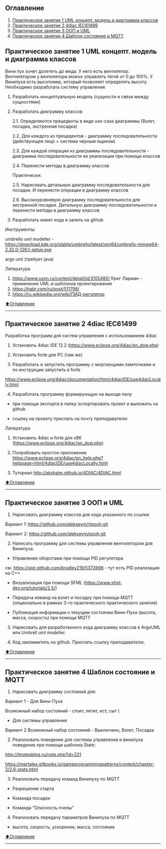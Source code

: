 ## Оглавление

1. [Практическое занятие 1 UML концепт. модель и диаграмма классов](#Практическое-занятие-1-UML-концепт.-модель-и-диаграмма-классов)
2. [Практическое занятие 2 4diac IEC61499](#Практическое-занятие-2-4diac-IEC61499)
3. [Практическое занятие 3 ООП и UML](#Практическое-занятие-3-ООП-и-UML)
4. [Практическое занятие 4 Шаблон состояние и MQTT](#Практическое-занятие-4-Шаблон-состояние-и-MQTT)
    
## Практическое занятие 1 UML концепт. модель и диаграмма классов
Вини пух хочет долететь до меда. У него есть вентилятор. Вентилятором у вентилятора можно управлять тягой от 0 до 100%. У Винипуха есть высотомер, который позволяет определять высоту. Необходимо разработать систему управления.

1. Разработать концептуальную модель (сущности и связи между сущностями)

2. Разработать диаграмму классов

    2.1. Определяются прецеденты в виде use-case диаграммы (Взлет, посадка, экстренная посадка)

    2.2. Для каждого из прецедентов - диаграмму последовательности (действующее лицо + система черным ящиком)

    2.3. Для каждой операции из диаграммы последовательности - диаграмма последовательности ее реализации при помощи классов

    2.4. Перенести методы в диаграмму классов

    Практически:

    2.5. Нарисовать детальную диаграмму последовательности для посадки. И перенести операции в диаграмму классов

    2.6. Высокоуровневую диаграмму последовательности для экстренной посадки. Детальную диаграмму последовательности и перенести методы в диаграмму классов

3. Разработать макет кода и залить на github

Инструменты:

umbrello uml modeller - https://download.kde.org/stable/umbrello/latest/win64/umbrello-mingw64-2.32.0-126.1-setup.exe

argo uml  (требует java)

Литература

1. https://www.ozon.ru/context/detail/id/3105480/
Крег Ларман - применение UML и шаблонов проектирования
2. https://habr.com/ru/post/511798/
3. https://ru.wikipedia.org/wiki/ПИД-регулятор


[:arrow_up:Оглавление](#Оглавление)
___
## Практическое занятие 2 4diac IEC61499

Разработка программ для систем управления с использованием 4diac

1. Установить 4diac IDE 12.2 (https://www.eclipse.org/4diac/en_dow.php)

2. Установить forte для PC (там же)

3. Разработать и запустить программу с моргающими лампочками и по инструкции запустить в forte

https://www.eclipse.org/4diac/documentation/html/4diacIDE/use4diacLocally.html

4. Разработать программу формирующую на выходе пилу

- при помощи экспорта в папку эспортировать проект и выложить на github

- ссылку на проекту прислать на почту преподавателю

Литература

1. Установить 4diac и forte для x86 (https://www.eclipse.org/4diac/en_dow.php)

2. Попробовать простое приложение https://www.eclipse.org/4diac/en_help.php?helppage=html/4diacIDE/use4diacLocally.html

3. Туториал http://akshaim.github.io/4DIAC/4DIAC.html

[:arrow_up:Оглавление](#Оглавление)
____

## Практическое занятие 3 ООП и UML

1. Нарисовать диаграмму классов для кода указанного по ссылке

Вариант 1:  https://github.com/alekseym/rtpooh.git

Вариант 2: https://github.com/alekseym/pooh.git

2. Написать программу для системы управления вентилятором для Винипуха.

- Управление оборотами при помощи PID регулятора

см. https://gist.github.com/bradley219/5373998 - тут есть PID реализация на C++

- Визуализация при помощи SFML (https://www.sfml-dev.org/tutorials/2.5/)

- Передача команд на взлет и посадку при помощи MQTT (опционально в рамках 3-го практического практического занятия)

- Публикация информации о текущем состоянии Вини-Пуха (высота, масса, скорость) при помощи MQTT 

3. Нарисовать для разработанного кода диаграмму классов в ArgoUML или Umbrell uml modeller.

4. Код закоммитить на github. Прислать ссылку преподавателю.

[:arrow_up:Оглавление](#Оглавление)
____

## Практическое занятие 4 Шаблон состояние и MQTT

1. Нарисовать диаграмму состояний для:

Вариант 1 - Для Вини-Пуха

   Возможный набор состояний - стоит, летит, ест, сыт (

- Для системы управления

Вариант 2    Возможный набор состояний - Выключено, Взлет, Посадка

2. Реализовать поведение для системы управления и винипуха поведение при помощи шаблона State:

http://itnotesblog.ru/note.php?id=221

https://martalex.gitbooks.io/gameprogrammingpatterns/content/chapter-2/2.6-state.html

3. Реализовать передачу команд Винипуху по MQTT

- Разрешение старта

- Команда посадки 

-  Команда "Опасность пчелы"

4. Реализовать передачу параметров Винипуха по MQTT

- высота, скорость, ускорение, масса, состояние

[:arrow_up:Оглавление](#Оглавление)
____


